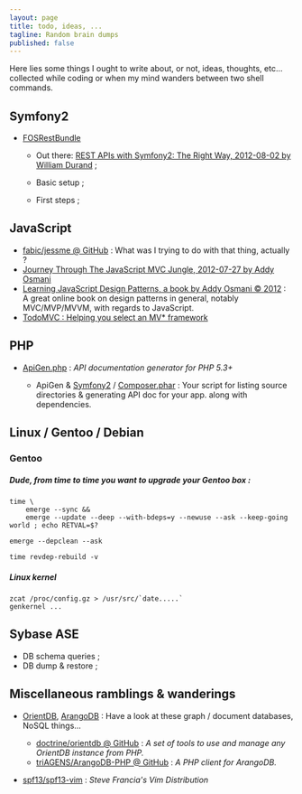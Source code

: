 ```yaml
---
layout: page
title: todo, ideas, ...
tagline: Random brain dumps
published: false
---
```


Here lies some things I ought to write about, or not, ideas, thoughts, etc...
collected while coding or when my mind wanders between two shell commands.

## Symfony2

* [FOSRestBundle](https://github.com/FriendsOfSymfony/FOSRestBundle)

    - Out there: [REST APIs with Symfony2: The Right Way, 2012-08-02 by William Durand](http://williamdurand.fr/2012/08/02/rest-apis-with-symfony2-the-right-way/) ;

    - Basic setup ;

    - First steps ;

## JavaScript

* [fabic/jessme @ GitHub](https://github.com/fabic/jessme) : What was I trying to do with that thing, actually ?
* [Journey Through The JavaScript MVC Jungle, 2012-07-27 by Addy Osmani](http://coding.smashingmagazine.com/2012/07/27/journey-through-the-javascript-mvc-jungle/)
* [Learning JavaScript Design Patterns, a book by Addy Osmani © 2012](http://addyosmani.com/resources/essentialjsdesignpatterns/book/) : A great online book on design patterns in general, notably MVC/MVP/MVVM, with regards to JavaScript.
* [TodoMVC : Helping you select an MV* framework](http://addyosmani.github.com/todomvc/)

## PHP

* [ApiGen.php](http://apigen.org/) : _API documentation generator for PHP 5.3+_

    - ApiGen & [Symfony2](http://symfony.com/) / [Composer.phar](http://getcomposer.org/) : Your
      script for listing source directories & generating API doc for your app.
      along with dependencies.

## Linux / Gentoo / Debian

### Gentoo

##### Dude, from time to time you want to upgrade your Gentoo box :

    time \
        emerge --sync &&
        emerge --update --deep --with-bdeps=y --newuse --ask --keep-going world ; echo RETVAL=$?

    emerge --depclean --ask

    time revdep-rebuild -v

##### Linux kernel

    zcat /proc/config.gz > /usr/src/`date.....`
    genkernel ...

## Sybase ASE

* DB schema queries ;
* DB dump & restore ;

## Miscellaneous ramblings & wanderings

* [OrientDB](http://www.orientdb.org/), [ArangoDB](http://www.arangodb.org/) : Have a look at these graph / document databases, NoSQL things...

    - [doctrine/orientdb @ GitHub](https://github.com/doctrine/orientdb-odm) : _A set of tools to use and manage any OrientDB instance from PHP._
    - [triAGENS/ArangoDB-PHP @ GitHub](https://github.com/triAGENS/ArangoDB-PHP) : _A PHP client for ArangoDB._

* [spf13/spf13-vim](https://github.com/spf13/spf13-vim) : _Steve Francia's Vim Distribution_

